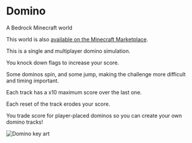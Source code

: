 # Domino
A Bedrock Minecraft world

This world is also [available on the Minecraft Marketplace](https://www.minecraft.net/en-us/marketplace/pdp?id=fa6b117e-09ba-4750-be43-16aaed7b06dc).

This is a single and multiplayer domino simulation. 

You knock down flags to increase your score. 

Some dominos spin, and some jump, making the challenge more difficult and timing important. 

Each track has a x10 maximum score over the last one. 

Each reset of the track erodes your score. 

You trade score for player-placed dominos so you can create your own domino tracks!

![Domino key art](https://xforgeassets002.xboxlive.com/pf-namespace-b63a0803d3653643/6130a729-89a9-4a57-b0a8-2cf4fda27c91/TWF_DominoThumbnail.jpg)

